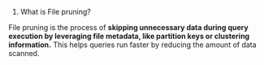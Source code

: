 1. What is File pruning?

File pruning is the process of **skipping unnecessary data during query execution by leveraging file metadata,
like partition keys or clustering information.** This helps queries run faster by reducing the amount of data scanned.
